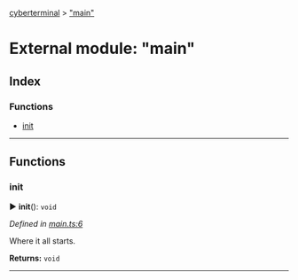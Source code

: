 [cyberterminal](../README.md) > ["main"](../modules/_main_.md)



# External module: "main"

## Index

### Functions

* [init](_main_.md#init)



---
## Functions
<a id="init"></a>

###  init

► **init**(): `void`



*Defined in [main.ts:6](https://github.com/FantasyInternet/cyberterminal/blob/HEAD/src/script/main.ts#L6)*



Where it all starts.




**Returns:** `void`





___


